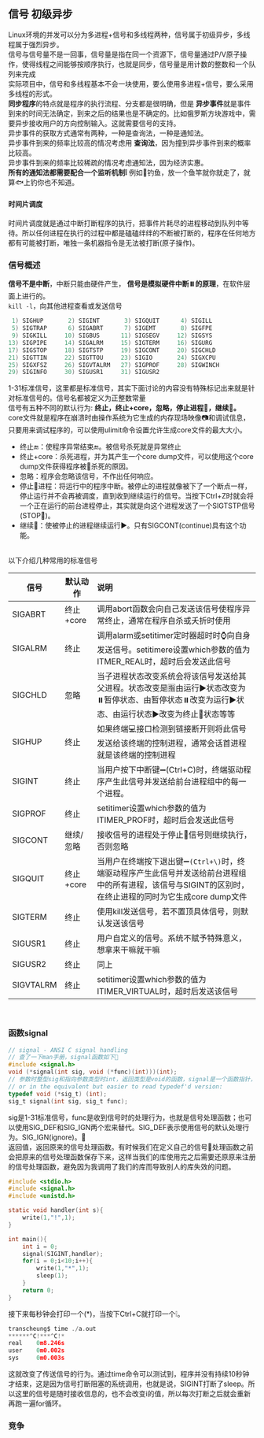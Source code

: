 ## 信号 初级异步
Linux环境的并发可以分为多进程+信号和多线程两种，信号属于初级异步，多线程属于强烈异步。<br>
信号与信号量不是一回事，信号量是指在同一个资源下，信号量通过P/V原子操作，使得线程之间能够按顺序执行，也就是同步，信号量是用计数的整数和一个队列来完成<br>
实际项目中，信号和多线程基本不会一块使用，要么使用多进程+信号，要么采用多线程的形式。<br>
**同步程序**的特点就是程序的执行流程、分支都是很明确，但是 **异步事件**就是事件到来的时间无法确定，到来之后的结果也是不确定的。比如俄罗斯方块游戏中，需要异步接收用户的方向控制输入。这就需要信号的支持。<br>
异步事件的获取方式通常有两种，一种是查询法，一种是通知法。<br>
异步事件到来的频率比较高的情况考虑用 **查询法**，因为撞到异步事件到来的概率比较高。<br>
异步事件到来的频率比较稀疏的情况考虑通知法，因为经济实惠。<br>
**所有的通知法都需要配合一个监听机制❕** 例如🎣钓鱼，放一个鱼竿就你就走了，就算🐟上钓你也不知道。<br>
#### 时间片调度
时间片调度就是通过中断打断程序的执行，把事件片耗尽的进程移动到队列中等待。所以任何进程在执行的过程中都是磕磕绊绊的不断被打断的，程序在任何地方都有可能被打断，唯独一条机器指令是无法被打断(原子操作)。<br>
### 信号概述
**信号不是中断**，中断只能由硬件产生， **信号是模拟硬件中断⏸️的原理**，在软件层面上进行的。<br>
`kill -l`，向其他进程查看或发送信号
```c
 1) SIGHUP       2) SIGINT       3) SIGQUIT      4) SIGILL
 5) SIGTRAP      6) SIGABRT      7) SIGEMT       8) SIGFPE
 9) SIGKILL     10) SIGBUS      11) SIGSEGV     12) SIGSYS
13) SIGPIPE     14) SIGALRM     15) SIGTERM     16) SIGURG
17) SIGSTOP     18) SIGTSTP     19) SIGCONT     20) SIGCHLD
21) SIGTTIN     22) SIGTTOU     23) SIGIO       24) SIGXCPU
25) SIGXFSZ     26) SIGVTALRM   27) SIGPROF     28) SIGWINCH
29) SIGINFO     30) SIGUSR1     31) SIGUSR2
```
1-31标准信号，这里都是标准信号，其实下面讨论的内容没有特殊标记出来就是针对标准信号的。信号名都被定义为正整数常量<br>
信号有五种不同的默认行为:  **终止，终止+core，忽略，停止进程🤚，继续🏃。**<br>
core文件就是程序在崩溃时由操作系统为它生成的内存现场映像📷和调试信息，只要用来调试程序的，可以使用ulimit命令设置允许生成core文件的最大大小。<br>
* 终止🔚：使程序异常结束🔚。被信号杀死就是异常终止
* 终止+core：杀死进程，并为其产生一个core dump文件，可以使用这个core dump文件获得程序被🔪杀死的原因。
* 忽略：程序会忽略该信号，不作出任何响应。
* 停止🛑进程：将运行中的程序中断。被停止的进程就像被下了一个断点一样，停止运行并不会再被调度，直到收到继续运行的信号。当按下Ctrl+Z时就会将一个正在运行的前台进程停止，其实就是向这个进程发送了一个SIGTSTP信号(STOP🛑)。
* 继续🏃：使被停止的进程继续运行▶️。只有SIGCONT(continue)具有这个功能。
<br>
以下介绍几种常用的标准信号<br>

信号|默认动作|说明
|--|--|:--|
SIGABRT|终止+core|调用abort函数会向自己发送该信号使程序异常终止，通常在程序自杀或夭折时使用
SIGALRM|终止|调用alarm或setitimer定时器超时时⌚️向自身发送信号。setitimere设置which参数的值为ITMER_REAL时，超时后会发送此信号
SIGCHLD|忽略|当子进程状态改变系统会将该信号发送给其父进程。状态改变是🈯️由运行▶️状态改变为⏸️暂停状态、由暂停状态⏸️改变为运行▶️状态、由运行状态▶️改变为终止🛑状态等等
SIGHUP|终止|如果终端💻接口检测到链接断开则将此信号发送给该终端的控制进程，通常会话首进程就是该终端的控制进程
SIGINT|终止|当用户按下中断键➖(Ctrl+C)时，终端驱动程序产生此信号并发送给前台进程组中的每一个进程。
SIGPROF|终止|setitimer设置which参数的值为ITIMER_PROF时，超时后会发送此信号
SIGCONT|继续/忽略|接收信号的进程处于停止🤚信号则继续执行，否则忽略
SIGQUIT|终止+core|当用户在终端按下退出键➖`(Ctrl+\)`时，终端驱动程序产生此信号并发送给前台进程组中的所有进程，该信号与SIGINT的区别时，在终止进程的同时为它生成core dump文件
SIGTERM|终止|使用kill发送信号，若不置顶具体信号，则默认发送该信号
SIGUSR1|终止|用户自定义的信号。系统不赋予特殊意义，想拿来干嘛就干嘛
SIGUSR2|终止|同上
SIGVTALRM|终止|setitimer设置which参数的值为ITIMER_VIRTUAL时，超时后发送该信号

<br>

### 函数signal
```c
// signal - ANSI C signal handling
// 查了一下man手册，signal函数如下
#include <signal.h>
void (*signal(int sig, void (*func)(int)))(int);
// 参数时整型sig和指向参数类型时int，返回类型是void的函数，signal是一个函数指针，指向的函数具有以上两个参数并返回一个指针，指向参数是int型的函数。
// or in the equivalent but easier to read typedef'd version:
typedef void (*sig_t) (int);
sig_t signal(int sig, sig_t func);
```
sig是1-31标准信号，func是收到信号时的处理行为，也就是信号处理函数；也可以使用SIG_DEF和SIG_IGN两个宏来替代。SIG_DEF表示使用信号的默认处理行为。SIG_IGN(ignore)。<br>
返回值，返回原来的信号处理函数。有时候我们在定义自己的信号📶处理函数之前会把原来的信号处理函数保存下来，这样当我们的库使用完之后需要还原原来注册的信号处理函数，避免因为我调用了我们的库而导致别人的库失效的问题。
```c
#include <stdio.h>
#include <signal.h>
#include <unistd.h>

static void handler(int s){
    write(1,"!",1);
}

int main(){
    int i = 0;
    signal(SIGINT,handler);
    for(i = 0;i<10;i++){
        write(1,"*",1);
        sleep(1);
    }
    return 0;
}
```
接下来每秒钟会打印一个(*)，当按下Ctrl+C就打印一个❕。
```c
transcheung$ time ./a.out
******^C!***^C!*
real    0m8.246s
user    0m0.002s
sys     0m0.003s
```
这就改变了传送信号的行为。通过time命令可以测试到，程序并没有持续10秒钟才结束，这是因为信号打断阻塞的系统调用，也就是说，SIGINT打断了sleep。所以这里的信号是随时接收信息的，也不会改变i的值，所以每次打断之后就会重新再跑一遍for循环。<br>

### 竞争